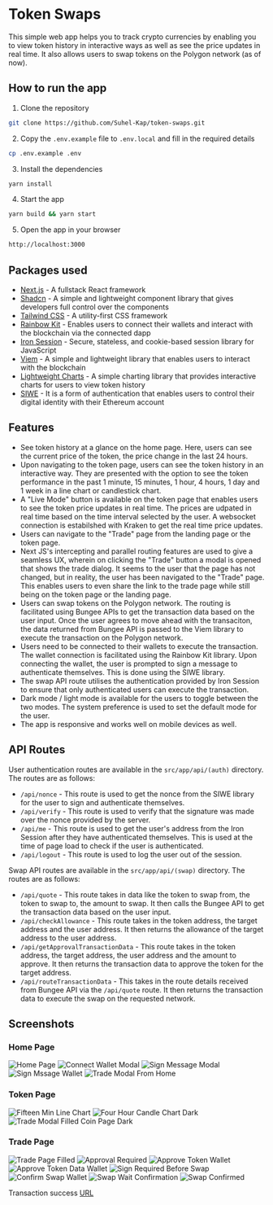# Token Swaps

This simple web app helps you to track crypto currencies by enabling you to view token history in interactive ways as well as see the price updates in real time. It also allows users to swap tokens on the Polygon network (as of now).

## How to run the app

1. Clone the repository

```bash
git clone https://github.com/Suhel-Kap/token-swaps.git
```

2. Copy the `.env.example` file to `.env.local` and fill in the required details

```bash
cp .env.example .env
```

3. Install the dependencies

```bash
yarn install
```

4. Start the app

```bash
yarn build && yarn start
```

5. Open the app in your browser

```bash
http://localhost:3000
```

## Packages used

- [Next.js](https://nextjs.org/) - A fullstack React framework
- [Shadcn](https://ui.shadcn.com/) - A simple and lightweight component library that gives developers full control over the components
- [Tailwind CSS](https://tailwindcss.com/) - A utility-first CSS framework
- [Rainbow Kit](https://www.rainbowkit.com/) - Enables users to connect their wallets and interact with the blockchain via the connected dapp
- [Iron Session](https://get-iron-session.vercel.app/) - Secure, stateless, and cookie-based session library for JavaScript
- [Viem](https://viem.sh) - A simple and lightweight library that enables users to interact with the blockchain
- [Lightweight Charts](https://www.tradingview.com/lightweight-charts/) - A simple charting library that provides interactive charts for users to view token history
- [SIWE](https://docs.login.xyz/) - It  is a form of authentication that enables users to control their digital identity with their Ethereum account

## Features

- See token history at a glance on the home page. Here, users can see the current price of the token, the price change in the last 24 hours.
- Upon navigating to the token page, users can see the token history in an interactive way. They are presented with the option to see the token performance in the past 1 minute, 15 minutes, 1 hour, 4 hours, 1 day and 1 week in a line chart or candlestick chart.
- A "Live Mode" button is available on the token page that enables users to see the token price updates in real time. The prices are udpated in real time based on the time interval selected by the user. A websocket connection is estabilshed with Kraken to get the real time price updates.
- Users can navigate to the "Trade" page from the landing page or the token page.
- Next JS's intercepting and parallel routing features are used to give a seamless UX, wherein on clicking the "Trade" button a modal is opened that shows the trade dialog. It seems to the user that the page has not changed, but in reality, the user has been navigated to the "Trade" page. This enables users to even share the link to the trade page while still being on the token page or the landing page.
- Users can swap tokens on the Polygon network. The routing is facilitated using Bungee APIs to get the transaction data based on the user input. Once the user agrees to move ahead with the transaciton, the data returned from Bungee API is passed to the Viem library to execute the transaction on the Polygon network.
- Users need to be connected to their wallets to execute the transaction. The wallet connection is facilitated using the Rainbow Kit library. Upon connecting the wallet, the user is prompted to sign a message to authenticate themselves. This is done using the SIWE library.
- The swap API route utilises the authentication provided by Iron Session to ensure that only authenticated users can execute the transaction.
- Dark mode / light mode is available for the users to toggle between the two modes. The system preference is used to set the default mode for the user.
- The app is responsive and works well on mobile devices as well.

## API Routes

User authentication routes are available in the `src/app/api/(auth)` directory. The routes are as follows:

- `/api/nonce` - This route is used to get the nonce from the SIWE library for the user to sign and authenticate themselves.
- `/api/verify` - This route is used to verify that the signature was made over the nonce provided by the server.
- `/api/me` - This route is used to get the user's address from the Iron Session after they have authenticated themselves. This is used at the time of page load to check if the user is authenticated.
- `/api/logout` - This route is used to log the user out of the session.

Swap API routes are available in the `src/app/api/(swap)` directory. The routes are as follows:

- `/api/quote` - This route takes in data like the token to swap from, the token to swap to, the amount to swap. It then calls the Bungee API to get the transaction data based on the user input.
- `/api/checkAllowance` - This route takes in the token address, the target address and the user address. It then returns the allowance of the target address to the user address.
- `/api/getApprovalTransactionData` - This route takes in the token address, the target address, the user address and the amount to approve. It then returns the transaction data to approve the token for the target address.
- `/api/routeTransactionData` - This takes in the route details received from Bungee API via the `/api/quote` route. It then returns the transaction data to execute the swap on the requested network.


## Screenshots

### Home Page

![Home Page](https://raw.githubusercontent.com/Suhel-Kap/token-swaps/main/public/screenshots/landing.png)
![Connect Wallet Modal](https://raw.githubusercontent.com/Suhel-Kap/token-swaps/main/public/screenshots/connect-wallet-modal.png)
![Sign Message Modal](https://raw.githubusercontent.com/Suhel-Kap/token-swaps/main/public/screenshots/sign-message-modal.png)
![Sign Mssage Wallet](https://raw.githubusercontent.com/Suhel-Kap/token-swaps/main/public/screenshots/sign-message-wallet.png)
![Trade Modal From Home](https://raw.githubusercontent.com/Suhel-Kap/token-swaps/main/public/screenshots/trade-modal-from-home.png)

### Token Page

![Fifteen Min Line Chart](https://raw.githubusercontent.com/Suhel-Kap/token-swaps/main/public/screenshots/fifteen-min-line-chart.png)
![Four Hour Candle Chart Dark](https://raw.githubusercontent.com/Suhel-Kap/token-swaps/main/public/screenshots/four-hour-candle-chart-dark.png)
![Trade Modal Filled Coin Page Dark](https://raw.githubusercontent.com/Suhel-Kap/token-swaps/main/public/screenshots/trade-modal-filled-coin-page-dark.png)

### Trade Page

![Trade Page Filled](https://raw.githubusercontent.com/Suhel-Kap/token-swaps/main/public/screenshots/trade-page-filled.png)
![Approval Required](https://raw.githubusercontent.com/Suhel-Kap/token-swaps/main/public/screenshots/approval-required.png)
![Approve Token Wallet](https://raw.githubusercontent.com/Suhel-Kap/token-swaps/main/public/screenshots/approve-token-wallet.png)
![Approve Token Data Wallet](https://raw.githubusercontent.com/Suhel-Kap/token-swaps/main/public/screenshots/approve-token-data-wallet.png)
![Sign Required Before Swap](https://raw.githubusercontent.com/Suhel-Kap/token-swaps/main/public/screenshots/sign-required-before-swap.png)
![Confirm Swap Wallet](https://raw.githubusercontent.com/Suhel-Kap/token-swaps/main/public/screenshots/confirm-swap-wallet.png)
![Swap Wait Confirmation](https://raw.githubusercontent.com/Suhel-Kap/token-swaps/main/public/screenshots/swap-wait-confirmation.png)
![Swap Confirmed](https://raw.githubusercontent.com/Suhel-Kap/token-swaps/main/public/screenshots/swap-confirmed.png)

Transaction success [URL](https://polygonscan.com/tx/0x03a827b895ed10854ef1d4f5ae4601e7f972a363341fffdca2e1cd560ccf7086)
